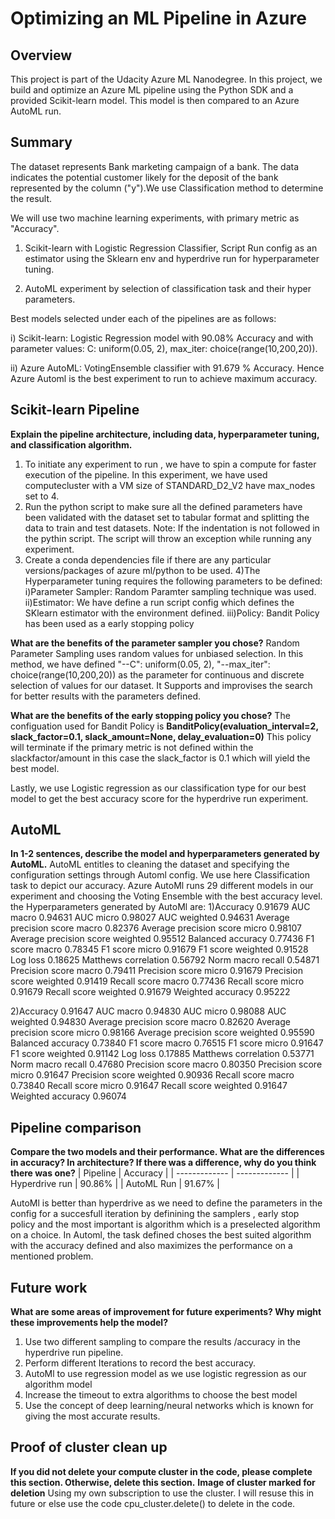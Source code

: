 # Optimizing an ML Pipeline in Azure

## Overview
This project is part of the Udacity Azure ML Nanodegree.
In this project, we build and optimize an Azure ML pipeline using the Python SDK and a provided Scikit-learn model.
This model is then compared to an Azure AutoML run.

## Summary
The dataset represents Bank marketing campaign of a bank. The data indicates the potential customer likely for the deposit of the bank represented by the column ("y").We use Classification method to determine the result.

We will use two machine learning experiments, with primary metric as "Accuracy".

1) Scikit-learn  with Logistic Regression Classifier, Script Run config as an estimator using the Sklearn env and hyperdrive run for hyperparameter tuning.

2) AutoML experiment by selection of classification task and their hyper parameters.

Best models selected under each of the pipelines are as follows:

i) Scikit-learn: Logistic Regression model with 90.08% Accuracy and with parameter values: C: uniform(0.05, 2), max_iter:  choice(range(10,200,20)).

ii) Azure AutoML: VotingEnsemble classifier with 91.679 % Accuracy.
Hence Azure Automl is the best experiment to run to achieve maximum accuracy.

## Scikit-learn Pipeline
**Explain the pipeline architecture, including data, hyperparameter tuning, and classification algorithm.**
1) To initiate any experiment to run , we have to spin a compute for faster execution of the pipeline. In this experiment, we have used computecluster with a VM size of STANDARD_D2_V2 have max_nodes set to 4. 
2) Run the python script to make sure all the defined parameters have been validated with the dataset set to tabular format and splitting the data to train and test datasets.
Note: If the indentation is not followed in the pythin script. The script will throw an exception while running any experiment.
3) Create a conda dependencies file if there are any particular versions/packages of azure ml/python to be used.
4)The Hyperparameter tuning requires the following parameters to be defined:
 i)Parameter Sampler: Random Paramter sampling technique was used.
 ii)Estimator: We have define a run script config which defines the SKlearn estimator with the environment defined.
 iii)Policy: Bandit Policy has been used as a early stopping policy
 
**What are the benefits of the parameter sampler you chose?**
Random Parameter Sampling uses random values for unbiased selection. In this method, we have defined "--C": uniform(0.05, 2), "--max_iter": choice(range(10,200,20))  as the parameter for continuous and discrete selection of values for our dataset. It Supports and improvises the search for better results with the parameters defined.

**What are the benefits of the early stopping policy you chose?**
The configuation used for Bandit Policy is  **BanditPolicy(evaluation_interval=2, slack_factor=0.1, slack_amount=None, delay_evaluation=0)**
This policy will terminate if the primary metric is not defined within the slackfactor/amount in this case the slack_factor is 0.1 which will yield the best model.

Lastly, we use Logistic regression as our classification type for our best model  to get the best accuracy score for the hyperdrive run experiment.

## AutoML
**In 1-2 sentences, describe the model and hyperparameters generated by AutoML.**
AutoML entitles to cleaning the dataset and specifying the configuration settings through Automl config. We use here Classification task  to depict our accuracy. Azure AutoMl
runs 29 different models in our experiment and choosing the Voting Ensemble with the best accuracy level.
the Hyperparameters generated by AutoMl are:
1)Accuracy
0.91679
AUC macro
0.94631
AUC micro
0.98027
AUC weighted
0.94631
Average precision score macro
0.82376
Average precision score micro
0.98107
Average precision score weighted
0.95512
Balanced accuracy
0.77436
F1 score macro
0.78345
F1 score micro
0.91679
F1 score weighted
0.91528
Log loss
0.18625
Matthews correlation
0.56792
Norm macro recall
0.54871
Precision score macro
0.79411
Precision score micro
0.91679
Precision score weighted
0.91419
Recall score macro
0.77436
Recall score micro
0.91679
Recall score weighted
0.91679
Weighted accuracy
0.95222

2)Accuracy
0.91647
AUC macro
0.94830
AUC micro
0.98088
AUC weighted
0.94830
Average precision score macro
0.82620
Average precision score micro
0.98166
Average precision score weighted
0.95590
Balanced accuracy
0.73840
F1 score macro
0.76515
F1 score micro
0.91647
F1 score weighted
0.91142
Log loss
0.17885
Matthews correlation
0.53771
Norm macro recall
0.47680
Precision score macro
0.80350
Precision score micro
0.91647
Precision score weighted
0.90936
Recall score macro
0.73840
Recall score micro
0.91647
Recall score weighted
0.91647
Weighted accuracy
0.96074

## Pipeline comparison
**Compare the two models and their performance. What are the differences in accuracy? In architecture? If there was a difference, why do you think there was one?**
| Pipeline  | Accuracy |
| ------------- | ------------- |
| Hyperdrive run  | 90.86% |
| AutoML Run | 91.67%  |

AutoMl is better than hyperdrive as we need to define the parameters in the config for a succesfull iteration by definining the samplers , early stop policy and the most important is algorithm which is a preselected algorithm on a choice.
In Automl, the task defined choses the best suited algorithm with the accuracy defined and also maximizes the performance on a mentioned problem.

## Future work
**What are some areas of improvement for future experiments? Why might these improvements help the model?**
1) Use two different sampling to compare the results /accuracy in the hyperdrive run pipeline.
2) Perform different Iterations to record the best accuracy.
3) AutoMl to use regression model as we use logistic regression as our algorithm model
4) Increase the timeout to extra algorithms to choose the best model
5) Use the concept of deep learning/neural networks which is known for giving the most accurate results.

## Proof of cluster clean up
**If you did not delete your compute cluster in the code, please complete this section. Otherwise, delete this section.**
**Image of cluster marked for deletion**
Using my own subscription to use the cluster. I will resuse this in future or else use the code cpu_cluster.delete() to delete in the code.
